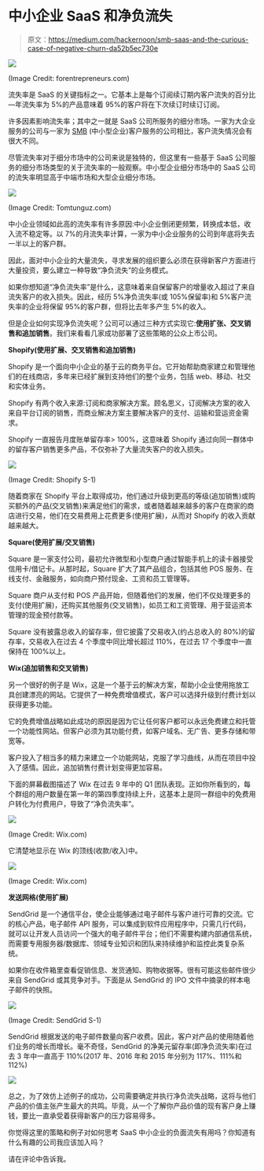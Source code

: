 # 中小企业 SaaS 和净负流失

> 原文：<https://medium.com/hackernoon/smb-saas-and-the-curious-case-of-negative-churn-da52b5ec730e>

![](img/e2a24c5a17c78ba96a88b2f079c7c152.png)

(Image Credit: forentrepreneurs.com)

流失率是 SaaS 的关键指标之一。它基本上是每个订阅续订期内客户流失的百分比—年流失率为 5%的产品意味着 95%的客户将在下次续订时续订订阅。

许多因素影响流失率；其中之一就是 SaaS 公司所服务的细分市场。一家为大企业服务的公司与一家为 [SMB](https://hackernoon.com/tagged/smb) (中小型企业)客户服务的公司相比，客户流失情况会有很大不同。

尽管流失率对于细分市场中的公司来说是独特的，但这里有一些基于 SaaS 公司服务的细分市场类型的关于流失率的一般观察。中小型企业细分市场中的 SaaS 公司的流失率明显高于中端市场和大型企业细分市场。

![](img/f8a4e04295f4e9fe6cb0bfc2ec6b1e31.png)

(Image Credit: Tomtunguz.com)

中小企业领域如此高的流失率有许多原因:中小企业倒闭更频繁，转换成本低，收入流不稳定等。以 7%的月流失率计算，一家为中小企业服务的公司到年底将失去一半以上的客户群。

因此，面对中小企业的大量流失，寻求发展的组织要么必须在获得新客户方面进行大量投资，要么建立一种导致“净负流失”的业务模式。

如果你想知道“净负流失率”是什么，这意味着来自保留客户的增量收入超过了来自流失客户的收入损失。因此，经历 5%净负流失率(或 105%保留率)和 5%客户流失率的企业将保留 95%的客户群，但将比去年多产生 5%的收入。

但是企业如何实现净负流失呢？公司可以通过三种方式实现它:**使用扩张、交叉销售和追加销售**。我们来看看几家成功部署了这些策略的公众上市公司。

**Shopify(使用扩展、交叉销售和追加销售)**

Shopify 是一个面向中小企业的基于云的商务平台。它开始帮助商家建立和管理他们的在线商店，多年来已经扩展到支持他们的整个业务，包括 web、移动、社交和实体业务。

Shopify 有两个收入来源:订阅和商家解决方案。顾名思义，订阅解决方案的收入来自平台订阅的销售，而商业解决方案主要解决客户的支付、运输和营运资金需求。

Shopify 一直报告月度账单留存率> 100%，这意味着 Shopify 通过向同一群体中的留存客户销售更多产品，不仅弥补了大量流失客户的收入损失。

![](img/05a5c31b9129886c0aebdfb424f2ec0e.png)

(Image Credit: Shopify S-1)

随着商家在 Shopify 平台上取得成功，他们通过升级到更高的等级(追加销售)或购买额外的产品(交叉销售)来满足他们的需求，或者随着越来越多的客户在商家的商店进行交易，他们在交易费用上花费更多(使用扩展)，从而对 Shopify 的收入贡献越来越大。

**Square(使用扩展/交叉销售)**

Square 是一家支付公司，最初允许微型和小型商户通过智能手机上的读卡器接受信用卡/借记卡。从那时起，Square 扩大了其产品组合，包括其他 POS 服务、在线支付、金融服务，如向商户预付现金、工资和员工管理等。

Square 商户从支付和 POS 产品开始，但随着他们的发展，他们不仅处理更多的支付(使用扩展)，还购买其他服务(交叉销售)，如员工和工资管理、用于营运资本管理的现金预付款等。

Square 没有披露总收入的留存率，但它披露了交易收入(约占总收入的 80%)的留存率，交易收入在过去 4 个季度中同比增长超过 110%，在过去 17 个季度中一直保持在 100%以上。

**Wix(追加销售和交叉销售)**

另一个很好的例子是 Wix，这是一个基于云的解决方案，帮助小企业使用拖放工具创建漂亮的网站。它提供了一种免费增值模式，客户可以选择升级到付费计划以获得更多功能。

它的免费增值战略如此成功的原因是因为它让任何客户都可以永远免费建立和托管一个功能性网站。但客户必须为其功能付费，如客户域名、无广告、更多存储和带宽等。

客户投入了相当多的精力来建立一个功能网站，克服了学习曲线，从而在项目中投入了感情。因此，追加销售付费计划变得更加容易。

下面的屏幕截图描述了 Wix 在过去 9 年中的 Q1 团队表现。正如你所看到的，每个群组的用户数量在第一年的第四季度持续上升，这基本上是同一群组中的免费用户转化为付费用户，导致了“净负流失率”。

![](img/0c9865acac010a3bf900cd798e141d4f.png)

(Image Credit: Wix.com)

它清楚地显示在 Wix 的顶线(收款/收入)中。

![](img/8eb86993be36458aea08023a5b277449.png)

(Image Credit: Wix.com)

**发送网格(使用扩展)**

SendGrid 是一个通信平台，使企业能够通过电子邮件与客户进行可靠的交流。它的核心产品，电子邮件 API 服务，可以集成到软件应用程序中，只需几行代码，就可以让开发人员访问一个强大的电子邮件平台；他们不需要构建内部通信系统，而需要专用服务器/数据库、领域专业知识和团队来持续维护和监控此类复杂系统。

如果你在收件箱里查看促销信息、发货通知、购物收据等。很有可能这些邮件很少来自 SendGrid 或其竞争对手。下面是从 SendGrid 的 IPO 文件中摘录的样本电子邮件的快照。

![](img/ae1b0213d135f70ede055d6321bbe628.png)

(Image Credit: SendGrid S-1)

SendGrid 根据发送的电子邮件数量向客户收费。因此，客户对产品的使用随着他们业务的增长而增长。毫不奇怪，SendGrid 的净美元留存率(即净负流失率)在过去 3 年中一直高于 110%(2017 年、2016 年和 2015 年分别为 117%、111%和 112%)

![](img/51302fc5ea6bf7b357280f31983d17de.png)

总之，为了效仿上述例子的成功，公司需要确定并执行净负流失战略，这将与他们产品的价值主张产生最大的共鸣。毕竟，从一个了解你产品价值的现有客户身上赚钱，要比一直承受着获得新客户的压力容易得多。

你觉得这里的策略和例子对如何思考 SaaS 中小企业的负面流失有用吗？你知道有什么有趣的公司我应该加入吗？

请在评论中告诉我。